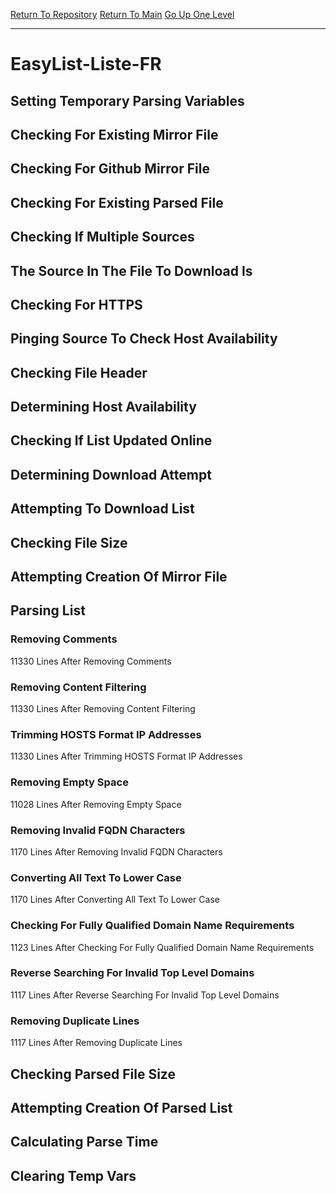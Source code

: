 [Return To Repository](https://github.com/deathbybandaid/piholeparser/)
[Return To Main](https://github.com/deathbybandaid/piholeparser/blob/master/RecentRunLogs/Mainlog.md)
[Go Up One Level](https://github.com/deathbybandaid/piholeparser/blob/master/RecentRunLogs/TopLevelScripts/30-Processing-Blacklists.md)
____________________________________
# EasyList-Liste-FR
## Setting Temporary Parsing Variables
## Checking For Existing Mirror File
## Checking For Github Mirror File
## Checking For Existing Parsed File
## Checking If Multiple Sources
## The Source In The File To Download Is
## Checking For HTTPS
## Pinging Source To Check Host Availability
## Checking File Header
## Determining Host Availability
## Checking If List Updated Online
## Determining Download Attempt
## Attempting To Download List
## Checking File Size
## Attempting Creation Of Mirror File
## Parsing List
### Removing Comments
11330 Lines After Removing Comments
### Removing Content Filtering
11330 Lines After Removing Content Filtering
### Trimming HOSTS Format IP Addresses
11330 Lines After Trimming HOSTS Format IP Addresses
### Removing Empty Space
11028 Lines After Removing Empty Space
### Removing Invalid FQDN Characters
1170 Lines After Removing Invalid FQDN Characters
### Converting All Text To Lower Case
1170 Lines After Converting All Text To Lower Case
### Checking For Fully Qualified Domain Name Requirements
1123 Lines After Checking For Fully Qualified Domain Name Requirements
### Reverse Searching For Invalid Top Level Domains
1117 Lines After Reverse Searching For Invalid Top Level Domains
### Removing Duplicate Lines
1117 Lines After Removing Duplicate Lines
## Checking Parsed File Size
## Attempting Creation Of Parsed List
## Calculating Parse Time
## Clearing Temp Vars
